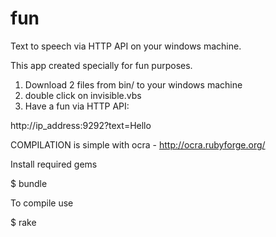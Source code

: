 fun
===

Text to speech via HTTP API on your windows machine.

This app created specially for fun purposes.

1. Download 2 files from bin/ to your windows machine 
2. double click on invisible.vbs
3. Have a fun via HTTP API:

http://ip_address:9292?text=Hello


COMPILATION is simple with ocra -  http://ocra.rubyforge.org/

Install required gems 

$ bundle


To compile use 

$ rake

